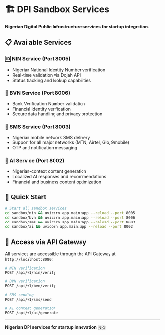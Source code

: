 # 🏗️ DPI Sandbox Services

**Nigerian Digital Public Infrastructure services for startup integration.**

## 📋 Available Services

### **🆔 NIN Service** (Port 8005)
- Nigerian National Identity Number verification
- Real-time validation via Dojah API
- Status tracking and lookup capabilities

### **🏦 BVN Service** (Port 8006)
- Bank Verification Number validation
- Financial identity verification
- Secure data handling and privacy protection

### **📱 SMS Service** (Port 8003)
- Nigerian mobile network SMS delivery
- Support for all major networks (MTN, Airtel, Glo, 9mobile)
- OTP and notification messaging

### **🤖 AI Service** (Port 8002)
- Nigerian-context content generation
- Localized AI responses and recommendations
- Financial and business content optimization

## 🚀 Quick Start

```bash
# Start all sandbox services
cd sandbox/nin && uvicorn app.main:app --reload --port 8005
cd sandbox/bvn && uvicorn app.main:app --reload --port 8006
cd sandbox/sms && uvicorn app.main:app --reload --port 8003
cd sandbox/ai && uvicorn app.main:app --reload --port 8002
```

## 🔗 Access via API Gateway

All services are accessible through the API Gateway at `http://localhost:8080`:

```bash
# NIN verification
POST /api/v1/nin/verify

# BVN verification  
POST /api/v1/bvn/verify

# SMS sending
POST /api/v1/sms/send

# AI content generation
POST /api/v1/ai/generate
```

---

**Nigerian DPI services for startup innovation** 🇳🇬